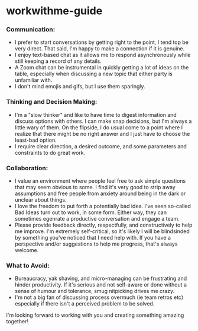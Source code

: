 # workwithme-guide

### Communication:

- I prefer to start conversations by getting right to the point, I tend top be very direct. That said, I'm happy to make a connection if it is genuine.
- I enjoy text-based chat as it allows me to respond asynchronously while still keeping a record of any details.
- A Zoom chat can be instrumental in quickly getting a lot of ideas on the table, especially when discussing a new topic that either party is unfamiliar with.
- I don't mind emojis and gifs, but I use them sparingly.

### Thinking and Decision Making:

- I'm a "slow thinker" and like to have time to digest information and discuss options with others. I can make snap decisions, but I'm always a little wary of them. On the flipside, I do usual come to a point where I realize that there might be no right answer and I just have to choose the least-bad option.
- I require clear direction, a desired outcome, and some parameters and constraints to do great work.

### Collaboration:

- I value an environment where people feel free to ask simple questions that may seem obvious to some. I find it's very good to strip away assumptions and free people from anxiety around being in the dark or unclear about things.
- I love the freedom to put forth a potentially bad idea. I've seen so-called Bad Ideas turn out to work, in some form. Either way, they can sometimes egenrate a productive conversation and engage a team.
- Please provide feedback directly, respectfully, and constructively to help me improve. I'm extremely self-critical, so it's likely I will be blindsinded by something you've noticed that I need help with. If you have a perspective and/or suggestions to help me progress, that's always welcome.

### What to Avoid:

- Bureaucracy, yak shaving, and micro-managing can be frustrating and hinder productivity. If it's serious and not self-aware or done without a sense of humour and tolerance, smug nitpicking drives me crazy.
- I'm not a big fan of discussing process overmuch (ie team retros etc) especially if there isn't a perceived problem to be solved. 



I'm looking forward to working with you and creating something amazing together!
